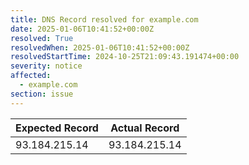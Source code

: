 ```yaml
---
title: DNS Record resolved for example.com
date: 2025-01-06T10:41:52+00:00Z
resolved: True
resolvedWhen: 2025-01-06T10:41:52+00:00Z
resolvedStartTime: 2024-10-25T21:09:43.191474+00:00
severity: notice
affected:
  - example.com
section: issue
---
```


| Expected Record  | Actual Record  |
|------------------|----------------|
| 93.184.215.14 | 93.184.215.14 |
